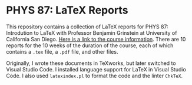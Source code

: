 #  PHYS 87: LaTeX Reports

This repository contains a collection of LaTeX reports for PHYS 87: Introdution to LaTeX with Professor Benjamin Grinstein at University of California San Diego. [Here is a link to the course information](https://courses.physics.ucsd.edu/2017/Spring/physics87/). There are 10 reports for the 10 weeks of the duration of the course, each of which contains a `.tex` file, a `.pdf` file, and other files.

Originally, I wrote these documents in TeXworks, but later switched to Visual Studio Code. I installed language support for LaTeX in Visual Studio Code. I also used `latexindex.pl` to format the code and the linter `ChkTeX`. 